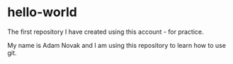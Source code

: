 # hello-world
The first repository I have created using this account - for practice.

My name is Adam Novak and I am using this repository to learn how to use git.
